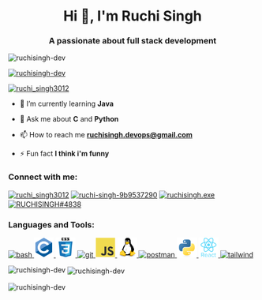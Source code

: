 <h1 align="center">Hi 👋, I'm Ruchi Singh</h1>
<h3 align="center">A passionate about full stack development</h3>

<p align="left"> <img src="https://komarev.com/ghpvc/?username=ruchisingh-dev&label=Profile%20views&color=0e75b6&style=flat" alt="ruchisingh-dev" /> </p>

<p align="left"> <a href="https://github.com/ryo-ma/github-profile-trophy"><img src="https://github-profile-trophy.vercel.app/?username=ruchisingh-dev" alt="ruchisingh-dev" /></a> </p>

<p align="left"> <a href="https://twitter.com/ruchi_singh3012" target="blank"><img src="https://img.shields.io/twitter/follow/ruchi_singh3012?logo=twitter&style=for-the-badge" alt="ruchi_singh3012" /></a> </p>

- 🌱 I’m currently learning **Java**

- 💬 Ask me about **C** and **Python**

- 📫 How to reach me **ruchisingh.devops@gmail.com**

- ⚡ Fun fact **I think i'm funny**

<h3 align="left">Connect with me:</h3>
<p align="left">
<a href="https://twitter.com/ruchi_singh3012" target="blank"><img align="center" src="https://raw.githubusercontent.com/rahuldkjain/github-profile-readme-generator/master/src/images/icons/Social/twitter.svg" alt="ruchi_singh3012" height="30" width="40" /></a>
<a href="https://linkedin.com/in/ruchi-singh-9b9537290" target="blank"><img align="center" src="https://raw.githubusercontent.com/rahuldkjain/github-profile-readme-generator/master/src/images/icons/Social/linked-in-alt.svg" alt="ruchi-singh-9b9537290" height="30" width="40" /></a>
<a href="https://instagram.com/ruchisingh.exe" target="blank"><img align="center" src="https://raw.githubusercontent.com/rahuldkjain/github-profile-readme-generator/master/src/images/icons/Social/instagram.svg" alt="ruchisingh.exe" height="30" width="40" /></a>
<a href="https://discord.gg/RUCHISINGH#4838" target="blank"><img align="center" src="https://raw.githubusercontent.com/rahuldkjain/github-profile-readme-generator/master/src/images/icons/Social/discord.svg" alt="RUCHISINGH#4838" height="30" width="40" /></a>
</p>

<h3 align="left">Languages and Tools:</h3>
<p align="left"> <a href="https://www.gnu.org/software/bash/" target="_blank" rel="noreferrer"> <img src="https://www.vectorlogo.zone/logos/gnu_bash/gnu_bash-icon.svg" alt="bash" width="40" height="40"/> </a> <a href="https://www.cprogramming.com/" target="_blank" rel="noreferrer"> <img src="https://raw.githubusercontent.com/devicons/devicon/master/icons/c/c-original.svg" alt="c" width="40" height="40"/> </a> <a href="https://www.w3schools.com/css/" target="_blank" rel="noreferrer"> <img src="https://raw.githubusercontent.com/devicons/devicon/master/icons/css3/css3-original-wordmark.svg" alt="css3" width="40" height="40"/> </a> <a href="https://git-scm.com/" target="_blank" rel="noreferrer"> <img src="https://www.vectorlogo.zone/logos/git-scm/git-scm-icon.svg" alt="git" width="40" height="40"/> </a> <a href="https://developer.mozilla.org/en-US/docs/Web/JavaScript" target="_blank" rel="noreferrer"> <img src="https://raw.githubusercontent.com/devicons/devicon/master/icons/javascript/javascript-original.svg" alt="javascript" width="40" height="40"/> </a> <a href="https://www.linux.org/" target="_blank" rel="noreferrer"> <img src="https://raw.githubusercontent.com/devicons/devicon/master/icons/linux/linux-original.svg" alt="linux" width="40" height="40"/> </a> <a href="https://postman.com" target="_blank" rel="noreferrer"> <img src="https://www.vectorlogo.zone/logos/getpostman/getpostman-icon.svg" alt="postman" width="40" height="40"/> </a> <a href="https://www.python.org" target="_blank" rel="noreferrer"> <img src="https://raw.githubusercontent.com/devicons/devicon/master/icons/python/python-original.svg" alt="python" width="40" height="40"/> </a> <a href="https://reactjs.org/" target="_blank" rel="noreferrer"> <img src="https://raw.githubusercontent.com/devicons/devicon/master/icons/react/react-original-wordmark.svg" alt="react" width="40" height="40"/> </a> <a href="https://tailwindcss.com/" target="_blank" rel="noreferrer"> <img src="https://www.vectorlogo.zone/logos/tailwindcss/tailwindcss-icon.svg" alt="tailwind" width="40" height="40"/> </a> </p>

<p><img align="left" src="https://github-readme-stats.vercel.app/api/top-langs?username=ruchisingh-dev&show_icons=true&locale=en&layout=compact" alt="ruchisingh-dev" /></p>

<p>&nbsp;<img align="center" src="https://github-readme-stats.vercel.app/api?username=ruchisingh-dev&show_icons=true&locale=en" alt="ruchisingh-dev" /></p>

<p><img align="center" src="https://github-readme-streak-stats.herokuapp.com/?user=ruchisingh-dev&" alt="ruchisingh-dev" /></p>
